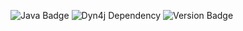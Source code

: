 ![Java Badge](https://img.shields.io/badge/Java-21-orange?style=flat&logo=java)
![Dyn4j Dependency](https://img.shields.io/badge/Dyn4j-5.0.2-green)
![Version Badge](https://img.shields.io/badge/Version-1.0-green)


